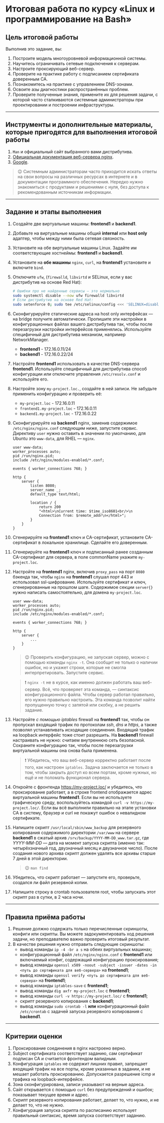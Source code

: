 # Итоговая работа по курсу «Linux и программирование на Bash»

## Цель итоговой работы

Выполнив это задание, вы:

1. Построите модель многоуровневой информационной системы.
2. Научитесь ограничивать сетевые подключения к серверам.
3. Настроите проксирующий веб-сервер.
4. Проверите на практике работу с подписанием сертификата доверенным CA.
5. Познакомитесь на практике с управлением DNS-зонами.
6. Освоите азы диагностики распространённых проблем.
7. Проверите полученные знания, примените их для решения задачи, с которой часто сталкиваются системные администраторы при проектировании и построении инфраструктуры.

------

## Инструменты и дополнительные материалы, которые пригодятся для выполнения итоговой работы

1. `Man` и официальный сайт выбранного вами дистрибутива.
2. [Официальная документация веб-сервера nginx](http://nginx.org/ru/docs/).
3. [Google](https://google.com/).

> 😉 Системным администраторам часто приходится искать ответы на свои вопросы на различных ресурсах в интернете и в документации программного обеспечения. Нередко нужно знакомиться с продуктами и решениями с нуля, без доступа к рекомендованным источникам информации.

------

## Задание и этапы выполнения

1. Создайте две виртуальные машины: **frontend1** и **backend1**.
2. Добавьте на виртуальные машины общий **internal** или **host only** адаптер, чтобы между ними была сетевая связность.
3. Установите на обе виртуальные машины Linux. Задайте им соответствующие хостнеймы: **frontend1** и **backend1**.
4. Установите на **обе машины** `nginx`, `curl`, на **frontend1** установите и включите `bind`.
5. Отключите `ufw`, (`firewalld`, `libvirtd` и SELinux, если у вас дистрибутив на основе Red Hat):

    ```bash
    # Ошибки про не найденные сервисы — это нормально
    sudo systemctl disable --now ufw firewalld libvirtd
    # Если дистрибутив на основе Red Hat:
    sudo setenforce 0; sudo tee /etc/selinux/config <<< 'SELINUX=disabled'
    ```

6. Сконфигурируйте статические адреса на host only интерфейсах — на bridge получите автоматически. Пропишите эти настройки в конфигурационных файлах вашего дистрибутива так, чтобы после перезагрузки настройки интерфейсов применялись. Используйте специфичный для дистрибутива механизм, например NetworkManager.
    - **frontend1** - 172.16.0.11/24
    - **backend1** - 172.16.0.22/24
7. Настройте **frontend1** использовать в качестве DNS-сервера **frontend1**. Используйте специфичный для дистрибутива способ конфигурации *или* отключите управления `/etc/resolv.conf` и используйте его.
8. Настройте зону `my-project.loc.`, создайте в ней записи. Не забудьте применить конфигурацию и проверить её:
    - `my-project.loc` - 172.16.0.11
    - `frontend1.my-project.loc` - 172.16.0.11
    - `backend1.my-project.loc` - 172.16.0.22
9. Сконфигурируйте на **backend1** nginx, заменив содержимое `/etc/nginx/nginx.conf` следующим ниже, запустите сервис. Директиву `user` нужно оставить в значении по умолчанию, для Ubuntu это `www-data`, для RHEL — `nginx`.

    ```
    user www-data;
    worker_processes auto;
    pid /run/nginx.pid;
    include /etc/nginx/modules-enabled/*.conf;

    events { worker_connections 768; }

    http {
        server {
            listen 8080;
            server_name _;
            default_type text/html;

            location / {
                return 200
                "<html>\nCurrent time: $time_iso8601<br/>\n
                Connection from: $remote_addr\n</html>";
            }
        }
    }
    ```

10. Сгенерируйте на **frontend1** ключ и CA-сертификат, установите CA-сертификат в локальное хранилище. Сделайте его доверенным.
11. Сгенерируйте на **frontend1** ключ и подписанный ранее созданным CA-сертификат для сервера, в поле commonName укажите `my-project.loc`.
12. Настройте на **frontend1** nginx, включив `proxy_pass` на порт `8080` бэкенда так, чтобы `nginx` на **frontend1** слушал порт 443 и использовал ssl-шифрование. Используйте сертификат и ключ, сгенерированные на прошлом шаге. Содержимое секции `server{}` нужно написать самостоятельно, для домена `my-project.loc`.

    ```
    user www-data;
    worker_processes auto;
    pid /run/nginx.pid;
    include /etc/nginx/modules-enabled/*.conf;

    events { worker_connections 768; }

    http {
        server {
            ...
        }
    }
    ```

    > 😉 Проверить конфигурацию, не запуская сервер, можно с помощью команды `nginx -t`. Она сообщит не только о наличии ошибок, но и укажет строки, которые не смогла интерпретировать. Запустите сервис.

    > ❗ `nginx -t` не в курсе, как именно должен работать ваш веб-сервер. Всё, что проверяет эта команда, — синтаксис конфигурационного файла. Чтобы сервер работал правильно, его нужно правильно настроить. Эта команда позволит найти пропущенную точку с запятой или скобку, а не решить задание.

13. Настройте *с помощью iptables* firewall на **frontend1** так, чтобы он пропускал входящий трафик по протоколам *ssh*, *dns* и *https*, а также позволял устанавливать исходящие соединения. Входящий трафик на loopback интерфейс тоже стоит разрешить. На **backend1** firewall настраивать не нужно: считаем внутреннюю сеть безопасной. Сохраните конфигурацию так, чтобы после перезагрузки виртуальной машины она снова была применена.

    > ❗ Убедитесь, что ваш веб-сервер корректно работает после того, как настроен `iptables`. Задача заключается не только в том, чтобы закрыть доступ ко всем портам, кроме нужных, но ещё и не поломать функционал сервера.

14. Откройте с фронтенда https://my-project.loc/ и убедитесь, что проксирование работает, а в строке frontend отображается адрес виртуальной машины **frontend1**. Если вы не используете графическую среду, воспользуйтесь командой `curl -v https://my-project.loc/`. Если вы всё выполнили правильно на этапе установки CA в систему, браузер и curl не покажут ошибок о невалидном сертификате.
15. Напишите скрипт `/usr/local/sbin/www_backup` для резервного копирования
содержимого директории `/var/www` на сервере **backend1** в сжатый архив
`/srv/backup/YYYY-MM-DD_www.tar.gz`, где *YYYY-MM-DD* — дата на момент запуска скрипта (именно так: четырёхзначный год, двузначный месяц и двузначное число). После создания нового архива скрипт должен удалять все архивы старше 7 дней в этой директории.

    > 😉 `man find`

16. Убедитесь, что скрипт работает — запустите его, проверьте, создался ли файл резервной копии.
17. Напишите строку в crontab пользователя root, чтобы запускать этот скрипт раз в сутки, в 2 часа ночи.

------

## Правила приёма работы

1. Решение должно содержать только перечисленные скриншоты, конфиги или скрипты. Вы можете задокументировать ход решения задачи, но преподавателю важно проверить итоговый результат.
2. В качестве решения нужно отправить следующие скриншоты:
    - вывод команды `ip -4 -br a s` на обеих виртуальных машинах;
    - конфигурационный файл `/etc/nginx/nginx.conf` с **frontend1** или включаемый конфиг, содержащий конфигурацию проксирования;
    - вывод команды `openssl x509 -noout -subject -issuer -dates -in <путь до сертификата для веб-сервера>` на **frontend1**;
    - вывод команды `openssl verify <путь до сертификата для веб-сервера>` на **frontend1**;
    - вывод команды `iptables-save` с **frontend1**;
    - вывод команды `dig axfr my-project.loc` с **frontend1**;
    - вывод команды `curl -v https://my-project.loc/` c **frontend1**;
    - скрипт резервного копирования с **backend1**;
    - вывод команды `sudo crontab -l` __или__ конфигурационный файл `/etc/crontab` с задачей запуска резервного копирования с **backend1**.

------

## Критерии оценки

1. Проксирование соединения в nginx настроено верно.
2. Subject сертификата соответствует заданию, сам сертификат подписан CA и считается фронтендом валидным.
3. Конфигурация `iptables` не содержит лишних правил, запрещает входящий трафик на все порты, кроме указанных в задании, и не мешает работать проксированию. Допускается разрешение icmp и трафика на loopback-интерфейсе.
4. Зона сконфигурирована, записи указывают на верные адреса.
5. Сайт открывается с помощью `curl` без предупреждений и ошибок; показывает текущее время и адрес.
6. Скрипт резервного копирования работает, делает то, что нужно, и не делает то, что не нужно.
7. Конфигурация запуска скрипта по расписанию использует правильный синтаксис, время запуска соответствует заданию.
